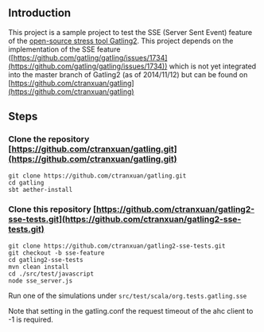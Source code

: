 ## Introduction 

This project is a sample project to test the SSE (Server Sent Event) feature of the [open-source stress tool Gatling2](http://gatling.io/).
This project depends on the implementation of the SSE feature ([https://github.com/gatling/gatling/issues/1734](https://github.com/gatling/gatling/issues/1734)) which is not
yet integrated into the master branch of Gatling2 (as of 2014/11/12) but can be found on [https://github.com/ctranxuan/gatling](https://github.com/ctranxuan/gatling)

## Steps

### Clone the repository [https://github.com/ctranxuan/gatling.git](https://github.com/ctranxuan/gatling.git)

```
git clone https://github.com/ctranxuan/gatling.git
cd gatling
sbt aether-install
```

### Clone this repository [https://github.com/ctranxuan/gatling2-sse-tests.git](https://github.com/ctranxuan/gatling2-sse-tests.git)

``` 
git clone https://github.com/ctranxuan/gatling2-sse-tests.git
git checkout -b sse-feature
cd gatling2-sse-tests
mvn clean install
cd ./src/test/javascript
node sse_server.js
```

Run one of the simulations under `src/test/scala/org.tests.gatling.sse`

Note that setting in the gatling.conf the request timeout of the ahc client to -1 is required.
